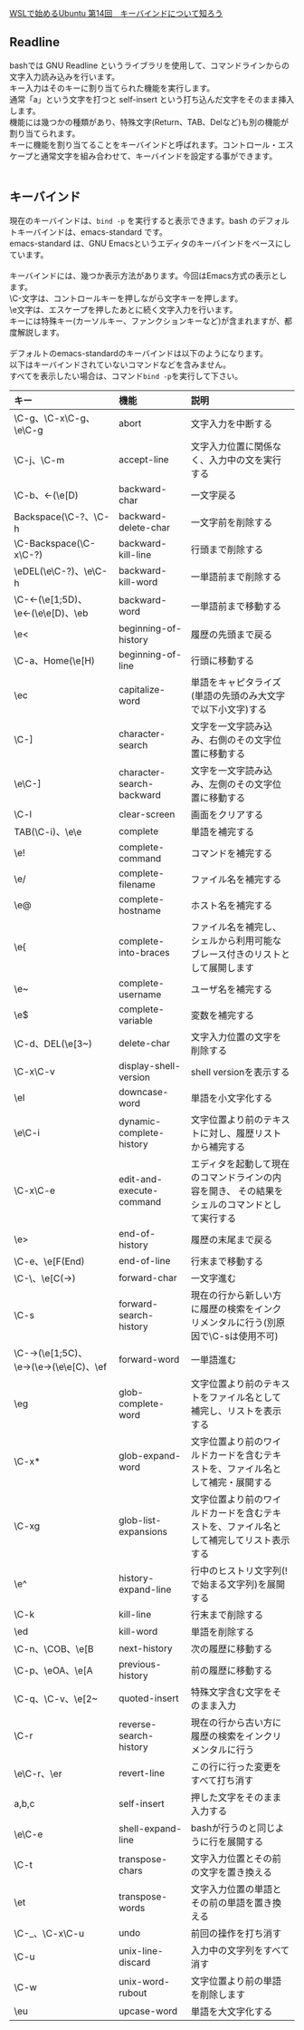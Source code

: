 [WSLで始めるUbuntu 第14回　キーバインドについて知ろう](https://www.school.ctc-g.co.jp/columns/miyazaki/miyazaki14.html)<br/>

## Readline
bashでは GNU Readline というライブラリを使用して、コマンドラインからの文字入力読み込みを行います。<br/>
キー入力はそのキーに割り当てられた機能を実行します。<br/>
通常「a」という文字を打つと self-insert という打ち込んだ文字をそのまま挿入します。<br/>
機能には幾つかの種類があり、特殊文字(Return、TAB、Delなど)も別の機能が割り当てられます。<br/>
キーに機能を割り当てることをキーバインドと呼ばれます。コントロール・エスケープと通常文字を組み合わせて、キーバインドを設定する事ができます。<br/>
<br/>

## キーバインド
現在のキーバインドは、`bind -p` を実行すると表示できます。bash のデフォルトキーバインドは、emacs-standard です。<br/>
emacs-standard は、GNU Emacsというエディタのキーバインドをベースにしています。<br/>
<br/>
キーバインドには、幾つか表示方法があります。今回はEmacs方式の表示とします。<br/>
\C-文字は、コントロールキーを押しながら文字キーを押します。<br/>
\e文字は、エスケープを押したあとに続く文字入力を行います。<br/>
キーには特殊キー(カーソルキー、ファンクションキーなど)が含まれますが、都度解説します。<br/>
<br/>
デフォルトのemacs-standardのキーバインドは以下のようになります。<br/>
以下はキーバインドされていないコマンドなどを含みません。<br/>
すべてを表示したい場合は、コマンド`bind -p`を実行して下さい。<br/>

|キー| 機能 | 説明|
|:--|:--|:-- |
|\C-g、\C-x\C-g、\e\C-g              |abort                       |文字入力を中断する|
|\C-j、\C-m                          |accept-line                 |文字入力位置に関係なく、入力中の文を実行する|
|\C-b、←(\e[D)                       |backward-char               |一文字戻る|
|Backspace(\C-?、\C-h                |backward-delete-char        |一文字前を削除する|
|\C-Backspace(\C-x\C-?)              |backward-kill-line          |行頭まで削除する|
|\eDEL(\e\C-?)、\e\C-h               |backward-kill-word          |一単語前まで削除する|
|\C-←(\e[1;5D)、\e←(\e\e[D)、\eb     |backward-word               |一単語前まで移動する|
|\e<                                 |beginning-of-history        |履歴の先頭まで戻る|
|\C-a、Home(\e[H)                    |beginning-of-line           |行頭に移動する|
|\ec                                 |capitalize-word             |単語をキャピタライズ(単語の先頭のみ大文字で以下小文字)する|
|\C-]                                |character-search            |文字を一文字読み込み、右側のその文字位置に移動する|
|\e\C-]                              |character-search-backward   |文字を一文字読み込み、左側のその文字位置に移動する|
|\C-l                                |clear-screen                |画面をクリアする|
|TAB(\C-i)、\e\e                     |complete                    |単語を補完する|
|\e!                                 |complete-command            |コマンドを補完する|
|\e/                                 |complete-filename           |ファイル名を補完する|
|\e@                                 |complete-hostname           |ホスト名を補完する|
|\e{                                 |complete-into-braces        |ファイル名を補完し、シェルから利用可能なブレース付きのリストとして展開します|
|\e~                                 |complete-username           |ユーザ名を補完する|
|\e$                                 |complete-variable           |変数を補完する|
|\C-d、DEL(\e[3~)                    |delete-char                 |文字入力位置の文字を削除する|
|\C-x\C-v                            |display-shell-version       |shell versionを表示する|
|\el                                 |downcase-word               |単語を小文字化する|
|\e\C-i                              |dynamic-complete-history    |文字位置より前のテキストに対し、履歴リストから補完する|
|\C-x\C-e                            |edit-and-execute-command    |エディタを起動して現在のコマンドラインの内容を開き、 その結果をシェルのコマンドとして実行する|
|\e>                                 |end-of-history              |履歴の末尾まで戻る|
|\C-e、\e[F(End)                     |end-of-line                 |行末まで移動する|
|\C-\、\e[C(→)                       |forward-char                |一文字進む|
|\C-s                                |forward-search-history      |現在の行から新しい方に履歴の検索をインクリメンタルに行う(別原因で\C-sは使用不可)|
|\C-→(\e[1;5C)、\e→(\e→(\e\e[C)、\ef |forward-word                |一単語進む|
|\eg                                 |glob-complete-word          |文字位置より前のテキストをファイル名として補完し、リストを表示する|
|\C-x*                               |glob-expand-word            |文字位置より前のワイルドカードを含むテキストを、ファイル名として補完・展開する|
|\C-xg                               |glob-list-expansions        |文字位置より前のワイルドカードを含むテキストを、ファイル名として補完してリスト表示する|
|\e^                                 |history-expand-line         |行中のヒストリ文字列(!で始まる文字列)を展開する|
|\C-k                                |kill-line                   |行末まで削除する|
|\ed                                 |kill-word                   |単語を削除する|
|\C-n、\COB、\e[B                    |next-history                |次の履歴に移動する|
|\C-p、\eOA、\e[A                    |previous-history            |前の履歴に移動する|
|\C-q、\C-v、\e[2~                   |quoted-insert               |特殊文字含む文字をそのまま入力|
|\C-r                                |reverse-search-history      |現在の行から古い方に履歴の検索をインクリメンタルに行う|
|\e\C-r、\er                         |revert-line                 |この行に行った変更をすべて打ち消す|
|a,b,c                               |self-insert                 |押した文字をそのまま入力する|
|\e\C-e                              |shell-expand-line           |bashが行うのと同じように行を展開する|
|\C-t                                |transpose-chars             |文字入力位置とその前の文字を置き換える|
|\et                                 |transpose-words             |文字入力位置の単語とその前の単語を置き換える|
|\C-_、\C-x\C-u                      |undo                        |前回の操作を打ち消す|
|\C-u                                |unix-line-discard           |入力中の文字列をすべて消す|
|\C-w                                |unix-word-rubout            |文字位置より前の単語を削除します|
|\eu                                 |upcase-word                 |単語を大文字化する|
